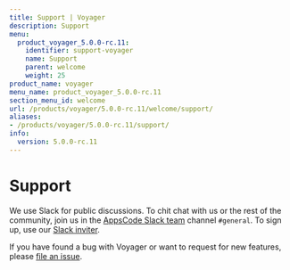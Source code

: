 ```yaml
---
title: Support | Voyager
description: Support
menu:
  product_voyager_5.0.0-rc.11:
    identifier: support-voyager
    name: Support
    parent: welcome
    weight: 25
product_name: voyager
menu_name: product_voyager_5.0.0-rc.11
section_menu_id: welcome
url: /products/voyager/5.0.0-rc.11/welcome/support/
aliases:
- /products/voyager/5.0.0-rc.11/support/
info:
  version: 5.0.0-rc.11
---
```


# Support

We use Slack for public discussions. To chit chat with us or the rest of the community, join us in the [AppsCode Slack team](https://appscode.slack.com/messages/C0XQFLGRM/details/) channel `#general`. To sign up, use our [Slack inviter](https://slack.appscode.com/).

If you have found a bug with Voyager or want to request for new features, please [file an issue](https://github.com/appscode/voyager/issues/new).

